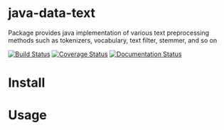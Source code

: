 # java-data-text

Package provides java implementation of various text preprocessing methods such as tokenizers, vocabulary, text filter, stemmer, and so on

[![Build Status](https://travis-ci.org/chen0040/java-data-text.svg?branch=master)](https://travis-ci.org/chen0040/java-data-text) [![Coverage Status](https://coveralls.io/repos/github/chen0040/java-data-text/badge.svg?branch=master)](https://coveralls.io/github/chen0040/java-data-text?branch=master) [![Documentation Status](https://readthedocs.org/projects/java-data-text/badge/?version=latest)](http://java-data-text.readthedocs.io/en/latest/?badge=latest)
  
# Install

# Usage


